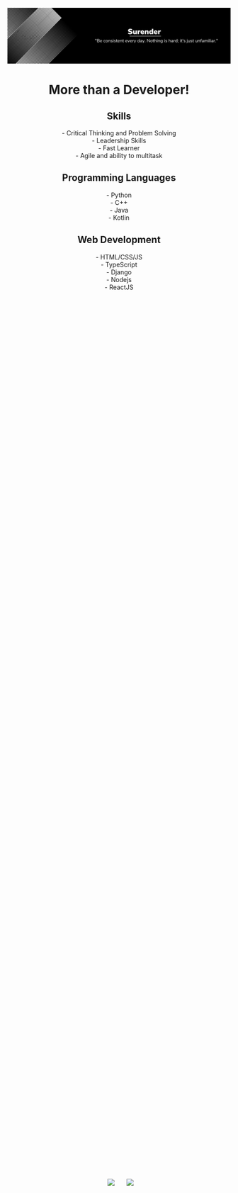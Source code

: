 ![Banner](https://raw.githubusercontent.com/Edmonstone/Edmonstone/main/Banner.png)

<h1 align="center">More than a Developer!</h1>

<h2 align="center">Skills</h2>
<p align="center">
  - Critical Thinking and Problem Solving<br>
  - Leadership Skills<br>
  - Fast Learner<br>
  - Agile and ability to multitask
</p>

<h2 align="center">Programming Languages</h2>
<p align="center">
  - Python<br>
  - C++<br>
  - Java<br>
  - Kotlin
</p>

<h2 align="center">Web Development</h2>
<p align="center">
  - HTML/CSS/JS<br>
  - TypeScript<br>
  - Django<br>
  - Nodejs<br>
  - ReactJS
</p>

<div style="display: flex; align-items: center; justify-content: center; height: 100vh;">
  <div style="display: flex;">
    <div style="flex: 0 0 45%; margin-right: 10px;">
      <img src="https://github-readme-stats.vercel.app/api?username=Edmonstone&show_icons=true&theme=chartreuse-dark" />
    </div>
    <div style="margin-bottom: 20px;"></div>
    <div style="flex: 0 0 45%; margin-left: 10px;">
      <img src="https://github-readme-streak-stats.herokuapp.com/?user=Edmonstone&theme=chartreuse-dark" />
    </div>
  </div>
</div>


## Contact

- LinkedIn: [Surender V](https://www.linkedin.com/in/surender-venkatesan-72aa17205/)
- Email: surenderoffcl2002@gmail.com

## Hobbies

- Solving Rubik’s Cubes
- Playing Cricket and Football
- Surfing the web to explore interesting facts

Feel free to reach out to me if you have any questions, collaboration ideas, or just want to connect!

<div align="center">
    <a href="https://github.com/Edmonstone">
        <img src="https://img.shields.io/badge/-GitHub-181717?style=flat-square&logo=github" alt="GitHub" />
    </a>
    <a href="https://www.linkedin.com/in/surender-venkatesan-72aa17205/">
        <img src="https://img.shields.io/badge/-LinkedIn-0A66C2?style=flat-square&logo=linkedin" alt="LinkedIn" />
    </a>
    <a href="mailto:surenderoffcl2002@gmail.com">
        <img src="https://img.shields.io/badge/-Email-D14836?style=flat-square&logo=gmail&logoColor=white" alt="Email" />
    </a>
</div>
